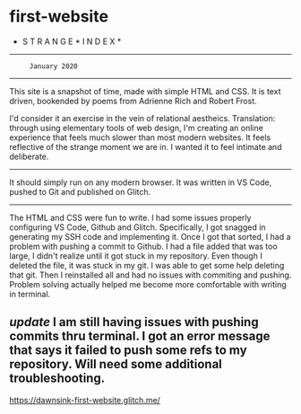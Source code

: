 # first-website

* S T R A N G E * I N D E X * 
------------------------------
         January 2020                                             
------------------------------

This site is a snapshot of time, made with simple HTML and CSS. 
It is text driven, bookended by poems from Adrienne Rich and Robert Frost. 

I'd consider it an exercise in the vein of relational aestheics. 
Translation: through using elementary tools of web design, I'm creating an online experience that feels much slower than most modern websites. It feels reflective of the strange moment we are in. I wanted it to feel intimate and deliberate.  

------------------------------

It should simply run on any modern browser. 
It was written in VS Code, pushed to Git and published on Glitch. 

------------------------------

The HTML and CSS were fun to write. I had some issues properly configuring VS Code, Github and Glitch. Specifically, I got snagged in generating my SSH code and implementing it. 
Once I got that sorted, I had a problem with pushing a commit to Github. I had a file added that was too large, I didn't realize until it got stuck in my repository. Even though I deleted the file, it was stuck in my git. 
I was able to get some help deleting that git. Then I reinstalled all and had no issues with commiting and pushing. Problem solving actually helped me become more comfortable with writing in terminal. 

*update*
I am still having issues with pushing commits thru terminal. I got an error message that says it failed to push some refs to my repository. Will need some additional troubleshooting. 
------------------------------
https://dawnsink-first-website.glitch.me/


